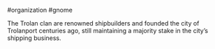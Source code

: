 #organization #gnome 

The Trolan clan are renowned shipbuilders and founded the city of Trolanport centuries ago, still maintaining a majority stake in the city’s shipping business.